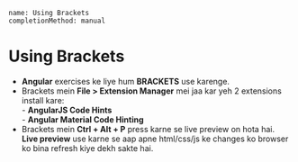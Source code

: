 ```ngMeta
name: Using Brackets
completionMethod: manual
```

# Using Brackets
- **Angular** exercises ke liye hum **BRACKETS** use karenge.
- Brackets mein **File > Extension Manager** mei jaa kar yeh 2 extensions install kare:  
        - **AngularJS Code Hints**  
        - **Angular Material Code Hinting**  
- Brackets mein **Ctrl + Alt + P** press karne se live preview on hota hai. **Live preview** use karne se aap apne html/css/js ke changes ko browser ko bina refresh kiye dekh sakte hai. 

